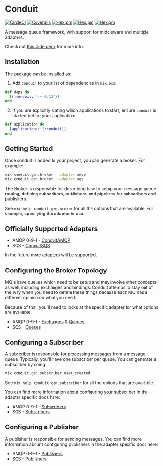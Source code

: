 # Conduit

[![CircleCI](https://img.shields.io/circleci/project/github/conduitframework/conduit.svg?style=flat-square)](https://circleci.com/gh/conduitframework/conduit)
[![Coveralls](https://img.shields.io/coveralls/conduitframework/conduit.svg?style=flat-square)](https://coveralls.io/github/conduitframework/conduit)
[![Hex.pm](https://img.shields.io/hexpm/v/conduit.svg?style=flat-square)](https://hex.pm/packages/conduit)
[![Hex.pm](https://img.shields.io/hexpm/l/conduit.svg?style=flat-square)](https://github.com/conduitframework/conduit/blob/master/LICENSE.md)
[![Hex.pm](https://img.shields.io/hexpm/dt/conduit.svg?style=flat-square)](https://hex.pm/packages/conduit)

A message queue framework, with support for middleware and multiple adapters.

Check out [this slide deck](http://slides.com/blatyo/deck-12#/) for more info.

## Installation

The package can be installed as:

  1. Add `conduit` to your list of dependencies in `mix.exs`:

```elixir
def deps do
  [{:conduit, "~> 0.12"}]
end
```

  2. If you are explicitly stating which applications to start, ensure `conduit`
     is started before your application:

```elixir
def application do
  [applications: [:conduit]]
end
```

## Getting Started

Once conduit is added to your project, you can generate a broker. For example:

``` bash
mix conduit.gen.broker --adapter amqp
mix conduit.gen.broker --adapter sqs
```

The Broker is responsible for describing how to setup your
message queue routing, defining subscribers, publishers, and
pipelines for subscribers and publishers.

See `mix help conduit.gen.broker` for all the options that are available. For
example, specifying the adapter to use.

## Officially Supported Adapters

  * AMQP 0-9-1 - [ConduitAMQP](https://hexdocs.pm/conduit_amqp/readme.html#configuring-the-adapter)
  * SQS - [ConduitSQS](https://hexdocs.pm/conduit_sqs/readme.html#configuring-the-adapter)

In the future more adapters will be supported.

## Configuring the Broker Topology

MQ's have queues which need to be setup and may involve other
concepts as well, including exchanges and bindings. Conduit
attemps to stay out of the way when you need to define these
things because each MQ has a different opinion on what you need.

Because of that, you'll need to looks at the specific adapter
for what options are available.

  * AMQP 0-9-1 - [Exchanges](https://hexdocs.pm/conduit_amqp/readme.html#configuring-exchanges) & [Queues](https://hexdocs.pm/conduit_amqp/readme.html#configuring-queues)
  * SQS - [Queues](https://hexdocs.pm/conduit_sqs/readme.html#configuring-queues)

## Configuring a Subscriber

A subscriber is responsible for processing messages from a message queue.
Typically, you'll have one subscriber per queue. You can generate a subscriber
by doing:

``` bash
mix conduit.gen.subscriber user_created
```

See `mix help conduit.gen.subscriber` for all the options that are available.

You can find more information about configuring your subscriber in the adapter
specific docs here:

  * AMQP 0-9-1 - [Subscribers](https://hexdocs.pm/conduit_amqp/readme.html#configuring-a-subscriber)
  * SQS - [Subscribers](https://hexdocs.pm/conduit_sqs/readme.html#configuring-a-subscriber)

## Configuring a Publisher

A publisher is responsible for sending messages. You can find more information
abount configuring publishers in the adapter specific docs here:

  * AMQP 0-9-1 - [Publishers](https://hexdocs.pm/conduit_amqp/readme.html#configuring-a-publisher)
  * SQS - [Publishers](https://hexdocs.pm/conduit_sqs/readme.html#configuring-a-publisher)

